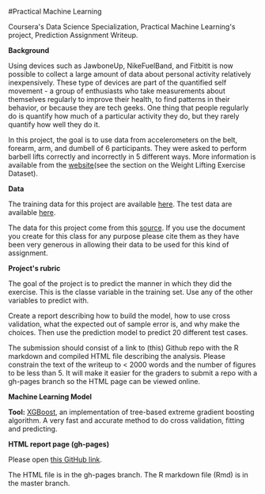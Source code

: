 
#Practical Machine Learning

Coursera's Data Science Specialization, Practical Machine Learning's project, Prediction Assignment Writeup.

**Background**

Using devices such as JawboneUp, NikeFuelBand, and Fitbitit is now possible to collect a large amount of data about personal activity relatively inexpensively. These type of devices are part of the quantified self movement - a group of enthusiasts who take measurements about themselves regularly to improve their health, to find patterns in their behavior, or because they are tech geeks. One thing that people regularly do is quantify how much of a particular activity they do, but they rarely quantify how well they do it.

In this project, the goal is to use data from accelerometers on the belt, forearm, arm, and dumbell of 6 participants. They were asked to perform barbell lifts correctly and incorrectly in 5 different ways. More information is available from the  [website](http://groupware.les.inf.puc-rio.br/har)(see the section on the Weight Lifting Exercise Dataset).

**Data**

The training data for this project are available  [here](https://d396qusza40orc.cloudfront.net/predmachlearn/pml-training.csv). The test data are available  [here](https://d396qusza40orc.cloudfront.net/predmachlearn/pml-testing.csv).

The data for this project come from this  [source](http://groupware.les.inf.puc-rio.br/har). If you use the document you create for this class for any purpose please cite them as they have been very generous in allowing their data to be used for this kind of assignment.

**Project's rubric**

The goal of the project is to predict the manner in which they did the exercise. This is the classe variable in the training set. Use any of the other variables to predict with.

Create a report describing how to build the model, how to use cross validation, what the expected out of sample error is, and why make the choices. Then use the prediction model to predict 20 different test cases.

The submission should consist of a link to (this) Github repo with the R markdown and compiled HTML file describing the analysis. Please constrain the text of the writeup to < 2000 words and the number of figures to be less than 5. It will make it easier for the graders to submit a repo with a gh-pages branch so the HTML page can be viewed online.

**Machine Learning Model**

**Tool:**   [XGBoost](https://github.com/dmlc/xgboost), an implementation of tree-based extreme gradient boosting algorithm. A very fast and accurate method to do cross validation, fitting and predicting.

**HTML report page (gh-pages)**

Please open  [this GitHub link](http://http://desiregasore.github.io//).

The HTML file is in the gh-pages branch.
The R markdown file (Rmd) is in the master branch.
